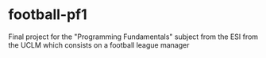 # football-pf1
Final project for the "Programming Fundamentals" subject from the ESI from the UCLM which consists on a football league manager
